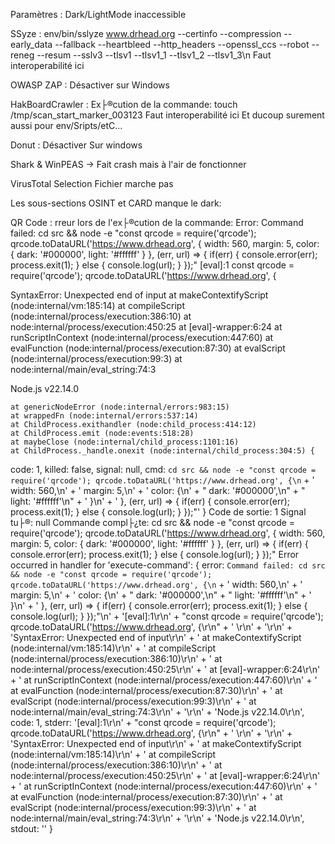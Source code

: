 Paramètres : Dark/LightMode inaccessible

SSyze : env/bin/sslyze www.drhead.org --certinfo --compression --early_data --fallback --heartbleed --http_headers --openssl_ccs --robot --reneg --resum --sslv3 --tlsv1 --tlsv1_1 --tlsv1_2 --tlsv1_3\n Faut interoperabilité ici

OWASP ZAP : Désactiver sur Windows

HakBoardCrawler : Ex├®cution de la commande: touch /tmp/scan_start_marker_003123 Faut interoperabilité ici
Et ducoup surement aussi pour env/Sripts/etC...

Donut : Désactiver Sur windows

Shark & WinPEAS -> Fait crash mais à l'air de fonctionner

VirusTotal Selection Fichier marche pas


Les sous-sections OSINT et CARD manque le dark:

QR Code : rreur lors de l'ex├®cution de la commande: Error: Command failed: cd src && node -e "const qrcode = require('qrcode'); qrcode.toDataURL('https://www.drhead.org', {
        width: 560,
        margin: 5,
        color: {
          dark: '#000000',
          light: '#ffffff'
        }
      }, (err, url) => { if(err) { console.error(err); process.exit(1); } else { console.log(url); } });"
[eval]:1
const qrcode = require('qrcode'); qrcode.toDataURL('https://www.drhead.org', {


SyntaxError: Unexpected end of input
    at makeContextifyScript (node:internal/vm:185:14)
    at compileScript (node:internal/process/execution:386:10)
    at node:internal/process/execution:450:25
    at [eval]-wrapper:6:24
    at runScriptInContext (node:internal/process/execution:447:60)
    at evalFunction (node:internal/process/execution:87:30)
    at evalScript (node:internal/process/execution:99:3)
    at node:internal/main/eval_string:74:3

Node.js v22.14.0

    at genericNodeError (node:internal/errors:983:15)
    at wrappedFn (node:internal/errors:537:14)
    at ChildProcess.exithandler (node:child_process:414:12)
    at ChildProcess.emit (node:events:518:28)
    at maybeClose (node:internal/child_process:1101:16)
    at ChildProcess._handle.onexit (node:internal/child_process:304:5) {
  code: 1,
  killed: false,
  signal: null,
  cmd: `cd src && node -e "const qrcode = require('qrcode'); qrcode.toDataURL('https://www.drhead.org', {\n` +
    '        width: 560,\n' +
    '        margin: 5,\n' +
    '        color: {\n' +
    "          dark: '#000000',\n" +
    "          light: '#ffffff'\n" +
    '        }\n' +
    '      }, (err, url) => { if(err) { console.error(err); process.exit(1); } else { console.log(url); } });"'
}
Code de sortie: 1
Signal tu├®: null
Commande compl├¿te: cd src && node -e "const qrcode = require('qrcode'); qrcode.toDataURL('https://www.drhead.org', {
        width: 560,
        margin: 5,
        color: {
          dark: '#000000',
          light: '#ffffff'
        }
      }, (err, url) => { if(err) { console.error(err); process.exit(1); } else { console.log(url); } });"
Error occurred in handler for 'execute-command': {
  error: `Command failed: cd src && node -e "const qrcode = require('qrcode'); qrcode.toDataURL('https://www.drhead.org', {\n` +
    '        width: 560,\n' +
    '        margin: 5,\n' +
    '        color: {\n' +
    "          dark: '#000000',\n" +
    "          light: '#ffffff'\n" +
    '        }\n' +
    '      }, (err, url) => { if(err) { console.error(err); process.exit(1); } else { console.log(url); } });"\n' +
    '[eval]:1\r\n' +
    "const qrcode = require('qrcode'); qrcode.toDataURL('https://www.drhead.org', {\r\n" +
    '                                                                              \r\n' +
    '\r\n' +
    'SyntaxError: Unexpected end of input\r\n' +
    '    at makeContextifyScript (node:internal/vm:185:14)\r\n' +
    '    at compileScript (node:internal/process/execution:386:10)\r\n' +
    '    at node:internal/process/execution:450:25\r\n' +
    '    at [eval]-wrapper:6:24\r\n' +
    '    at runScriptInContext (node:internal/process/execution:447:60)\r\n' +
    '    at evalFunction (node:internal/process/execution:87:30)\r\n' +
    '    at evalScript (node:internal/process/execution:99:3)\r\n' +
    '    at node:internal/main/eval_string:74:3\r\n' +
    '\r\n' +
    'Node.js v22.14.0\r\n',
  code: 1,
  stderr: '[eval]:1\r\n' +
    "const qrcode = require('qrcode'); qrcode.toDataURL('https://www.drhead.org', {\r\n" +
    '                                                                              \r\n' +
    '\r\n' +
    'SyntaxError: Unexpected end of input\r\n' +
    '    at makeContextifyScript (node:internal/vm:185:14)\r\n' +
    '    at compileScript (node:internal/process/execution:386:10)\r\n' +
    '    at node:internal/process/execution:450:25\r\n' +
    '    at [eval]-wrapper:6:24\r\n' +
    '    at runScriptInContext (node:internal/process/execution:447:60)\r\n' +
    '    at evalFunction (node:internal/process/execution:87:30)\r\n' +
    '    at evalScript (node:internal/process/execution:99:3)\r\n' +
    '    at node:internal/main/eval_string:74:3\r\n' +
    '\r\n' +
    'Node.js v22.14.0\r\n',
  stdout: ''
}